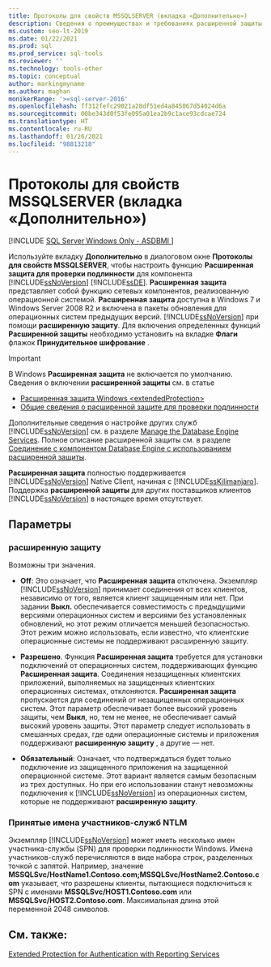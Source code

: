 ```yaml
---
title: Протоколы для свойств MSSQLSERVER (вкладка «Дополнительно»)
description: Сведения о преимуществах и требованиях расширенной защиты для проверки подлинности для ядра СУБД SQL Server. Сведения о том, как включить и настроить эту функцию.
ms.custom: seo-lt-2019
ms.date: 01/22/2021
ms.prod: sql
ms.prod_service: sql-tools
ms.reviewer: ''
ms.technology: tools-other
ms.topic: conceptual
author: markingmyname
ms.author: maghan
monikerRange: '>=sql-server-2016'
ms.openlocfilehash: ff312fefc29021a28df51ed4a845067d54024d6a
ms.sourcegitcommit: 00be343d0f53fe095a01ea2b9c1ace93cdcae724
ms.translationtype: HT
ms.contentlocale: ru-RU
ms.lasthandoff: 01/26/2021
ms.locfileid: "98813218"
---
```

# <a name="protocols-for-mssqlserver-properties-advanced-tab"></a>Протоколы для свойств MSSQLSERVER (вкладка «Дополнительно»)

[!INCLUDE [SQL Server Windows Only - ASDBMI ](../../includes/applies-to-version/sql-windows-only-asdbmi.md)]

Используйте вкладку **Дополнительно** в диалоговом окне **Протоколы для свойств MSSQLSERVER**, чтобы настроить функцию **Расширенная защита для проверки подлинности** для компонента [!INCLUDE[ssNoVersion](../../includes/ssnoversion-md.md)] [!INCLUDE[ssDE](../../includes/ssde-md.md)]. **Расширенная защита** представляет собой функцию сетевых компонентов, реализованную операционной системой. **Расширенная защита** доступна в Windows 7 и Windows Server 2008 R2 и включена в пакеты обновления для операционных систем предыдущих версий. [!INCLUDE[ssNoVersion](../../includes/ssnoversion-md.md)] при помощи **расширенную защиту**. Для включения определенных функций **Расширенной защиты** необходимо установить на вкладке **Флаги** флажок **Принудительное шифрование** .

> [!IMPORTANT]  
> В Windows **Расширенная защита** не включается по умолчанию. Сведения о включении **расширенной защиты** см. в статье
> - [Расширенная защита Windows \<extendedProtection\>](/iis/configuration/system.webserver/security/authentication/windowsauthentication/extendedprotection/)
> - [Общие сведения о расширенной защите для проверки подлинности](/dotnet/framework/wcf/feature-details/extended-protection-for-authentication-overview)

Дополнительные сведения о настройке других служб [!INCLUDE[ssNoVersion](../../includes/ssnoversion-md.md)] см. в разделе [Manage the Database Engine Services](../../database-engine/configure-windows/manage-the-database-engine-services.md). Полное описание расширенной защиты см. в разделе [Соединение с компонентом Database Engine с использованием расширенной защиты](../../database-engine/configure-windows/connect-to-the-database-engine-using-extended-protection.md).

**Расширенная защита** полностью поддерживается [!INCLUDE[ssNoVersion](../../includes/ssnoversion-md.md)] Native Client, начиная с [!INCLUDE[ssKilimanjaro](../../includes/sskilimanjaro-md.md)]. Поддержка **расширенной защиты** для других поставщиков клиентов [!INCLUDE[ssNoVersion](../../includes/ssnoversion-md.md)] в настоящее время отсутствует.

## <a name="options"></a>Параметры

### <a name="extended-protection"></a>расширенную защиту

Возможны три значения.  

- **Off**: Это означает, что **Расширенная защита** отключена. Экземпляр [!INCLUDE[ssNoVersion](../../includes/ssnoversion-md.md)] принимает соединения от всех клиентов, независимо от того, является клиент защищенным или нет. При задании **Выкл.** обеспечивается совместимость с предыдущими версиями операционных систем и версиями без установленных обновлений, но этот режим отличается меньшей безопасностью. Этот режим можно использовать, если известно, что клиентские операционные системы не поддерживают расширенную защиту.

- **Разрешено**. Функция **Расширенная защита** требуется для установки подключений от операционных систем, поддерживающих функцию **Расширенная защита**. Соединения незащищенных клиентских приложений, выполняемых на защищенных клиентских операционных системах, отклоняются. **Расширенная защита** пропускается для соединений от незащищенных операционных систем. Этот параметр обеспечивает более высокий уровень защиты, чем **Выкл**, но, тем не менее, не обеспечивает самый высокий уровень защиты. Этот параметр следует использовать в смешанных средах, где одни операционные системы и приложения поддерживают **расширенную защиту** , а другие — нет.

- **Обязательный**: Означает, что подтверждаться будет только подключение из защищенного приложения на защищенной операционной системе. Этот вариант является самым безопасным из трех доступных. Но при его использовании станут невозможны подключения к [!INCLUDE[ssNoVersion](../../includes/ssnoversion-md.md)] из операционных систем, которые не поддерживают **расширенную защиту**.

### <a name="accepted-ntlm-spns"></a>Принятые имена участников-служб NTLM

Экземпляр [!INCLUDE[ssNoVersion](../../includes/ssnoversion-md.md)] может иметь несколько имен участника-службы (SPN) для проверки подлинности Windows. Имена участников-служб перечисляются в виде набора строк, разделенных точкой с запятой. Например, значение **MSSQLSvc/HostName1.Contoso.com;MSSQLSvc/HostName2.Contoso.com** указывает, что разрешены клиенты, пытающиеся подключиться к SPN с именами **MSSQLSvc/HOST1.Contoso.com** или **MSSQLSvc/HOST2.Contoso.com**. Максимальная длина этой переменной 2048 символов.

## <a name="see-also"></a>См. также:

[Extended Protection for Authentication with Reporting Services](../../reporting-services/security/extended-protection-for-authentication-with-reporting-services.md)